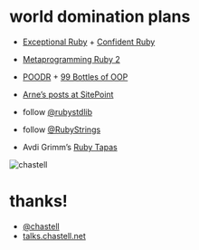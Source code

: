 # world domination plans

* [Exceptional Ruby](http://exceptionalruby.com) + [Confident Ruby](http://www.confidentruby.com)
<!-- .element: class="fragment" -->

* [Metaprogramming Ruby 2](https://pragprog.com/book/ppmetr2/metaprogramming-ruby-2)
<!-- .element: class="fragment" -->

* [POODR](http://www.poodr.com) + [99 Bottles of OOP](http://signup.99bottlesbook.com)
<!-- .element: class="fragment" -->

* [Arne’s posts at SitePoint](http://www.sitepoint.com/author/abrasseur/)
<!-- .element: class="fragment" -->

* follow [@rubystdlib](https://twitter.com/rubystdlib)
<!-- .element: class="fragment" -->

* follow [@RubyStrings](https://twitter.com/RubyStrings)
<!-- .element: class="fragment" -->

* Avdi Grimm’s [Ruby Tapas](http://www.rubytapas.com)
<!-- .element: class="fragment" -->


![chastell](img/chastell.png)

# thanks!

* [@chastell](http://chastell.net)
* [talks.chastell.net](http://talks.chastell.net)
